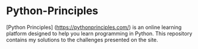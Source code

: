 # Python-Principles
[Python Principles] (https://pythonprinciples.com/) is an online learning platform designed to help you learn programming in Python. This repository contains my solutions to the challenges presented on the site.
